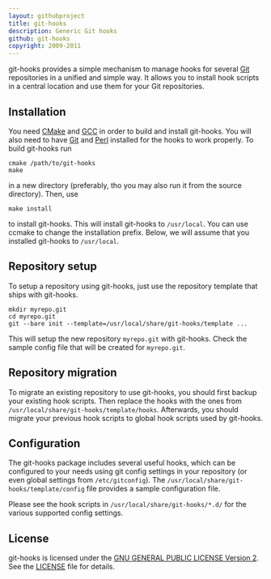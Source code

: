 ```yaml
---
layout: githubproject
title: git-hooks
description: Generic Git hooks
github: git-hooks
copyright: 2009-2011
---
```


git-hooks provides a simple mechanism to manage hooks for several [Git](http://git-scm.com) repositories in a unified and simple way. It allows you to install hook scripts in a central location and use them for your Git repositories.

## Installation

You need [CMake](http://www.cmake.org) and [GCC](http://gcc.gnu.org) in order to build and install git-hooks. You will also need to have [Git](http://git-scm.com) and [Perl](http://www.perl.org) installed for the hooks to work properly. To build git-hooks run

```
cmake /path/to/git-hooks
make
```

in a new directory (preferably, tho you may also run it from the source directory). Then, use

```
make install
```

to install git-hooks. This will install git-hooks to `/usr/local`. You can use ccmake to change the installation prefix. Below, we will assume that you installed git-hooks to `/usr/local`.

## Repository setup

To setup a repository using git-hooks, just use the repository template that ships with git-hooks.

```
mkdir myrepo.git
cd myrepo.git
git --bare init --template=/usr/local/share/git-hooks/template ...
```

This will setup the new repository `myrepo.git` with git-hooks. Check the sample config file that will be created for `myrepo.git`.

## Repository migration

To migrate an existing repository to use git-hooks, you should first backup your existing hook scripts. Then replace the hooks with the ones from `/usr/local/share/git-hooks/template/hooks`. Afterwards, you should migrate your previous hook scripts to global hook scripts used by git-hooks.

## Configuration

The git-hooks package includes several useful hooks, which can be configured to your needs using git config settings in your repository (or even global settings from `/etc/gitconfig`). The `/usr/local/share/git-hooks/template/config` file provides a sample configuration file.

Please see the hook scripts in `/usr/local/share/git-hooks/*.d/` for the various supported config settings.

## License

git-hooks is licensed under the [GNU GENERAL PUBLIC LICENSE Version 2](http://www.gnu.org/licenses/gpl-2.0.html). See the [LICENSE](http://github.com/bmeurer/{{github}}/raw/master/LICENSE) file for details.
